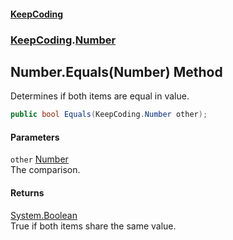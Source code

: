 #### [KeepCoding](index.md 'index')
### [KeepCoding](KeepCoding.md 'KeepCoding').[Number](KeepCoding_Number.md 'KeepCoding.Number')
## Number.Equals(Number) Method
Determines if both items are equal in value.  
```csharp
public bool Equals(KeepCoding.Number other);
```
#### Parameters
<a name='KeepCoding_Number_Equals(KeepCoding_Number)_other'></a>
`other` [Number](KeepCoding_Number.md 'KeepCoding.Number')  
The comparison.
  
#### Returns
[System.Boolean](https://docs.microsoft.com/en-us/dotnet/api/System.Boolean 'System.Boolean')  
True if both items share the same value.
